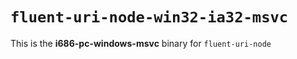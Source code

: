 # `fluent-uri-node-win32-ia32-msvc`

This is the **i686-pc-windows-msvc** binary for `fluent-uri-node`
